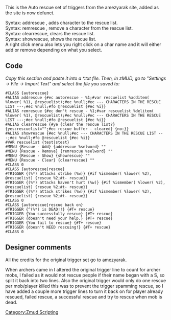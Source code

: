 This is the Auto rescue set of triggers from the amezyarak site, added
as the site is now defunct.

Syntax: addrescue <charname>, adds character to the rescue list.  
Syntax: remrescue <charname>, remove a character from the rescue list.  
Syntax: clearrescue, clears the rescue list.  
Syntax: showrescue, shows the rescue list.  
A right click menu also lets you right click on a char name and it will
either add or remove depending on what you select.

## Code

*Copy this section and paste it into a \*.txt file. Then, in zMUD, go to
"Settings -\> File -\> Import Text" and select the file you saved to:*

    #CLASS {autorescue}
    #ALIAS addrescue {#ec autorescue - %1;#var rescuelist %additem( %lower( %1), @rescuelist);#ec %null;#ec --- CHARACTERS IN THE RESCUE LIST ---;#ec %null;#fo @rescuelist {#ec %i}}
    #ALIAS remrescue {#ec don't rescue - %1;#var rescuelist %delitem( %lower( %1), @rescuelist);#ec %null;#ec --- CHARACTERS IN THE RESCUE LIST ---;#ec %null;#fo @rescuelist {#ec %i}}
    #ALIAS clearrescue {#ye {clear the rescue list?} {yes:rescuelist="";#ec rescue buffer - cleared} {no:}}
    #ALIAS showrescue {#ec %null;#ec --- CHARACTERS IN THE RESCUE LIST ---;#ec %null;#fo @rescuelist {#ec %i}}
    #VAR rescuelist {test|stest}
    #MENU {Rescue - Add} {addrescue %selword} ""
    #MENU {Rescue - Remove} {remrescue %selword} ""
    #MENU {Rescue - Show} {showrescue} ""
    #MENU {Rescue - Clear} {clearrescue} ""
    #CLASS 0
    #CLASS {autorescue|rescue}
    #TRIGGER {(%*) attacks strike (%w)} {#if %ismember( %lower( %2), @rescuelist) {rescue %2;#t- rescue}}
    #TRIGGER {(%*) attacks haven't hurt (%w)} {#if %ismember( %lower( %2), @rescuelist) {rescue %2;#t- rescue}}
    #TRIGGER {(%*) attack strikes (%w)} {#if %ismember( %lower( %2), @rescuelist) {rescue %2;#t- rescue}}
    #CLASS 0
    #CLASS {autorescue|rescue back on}
    #TRIGGER {^(%*) is DEAD!!} {#T+ rescue}
    #TRIGGER {You successfully rescue} {#T+ rescue}
    #TRIGGER {doesn't need your help.} {#T+ rescue}
    #TRIGGER {You fail to rescue} {#T+ rescue}
    #TRIGGER {doesn't NEED rescuing!} {#T+ rescue}
    #CLASS 0

## Designer comments

All the credits for the original trigger set go to amezyarak.

When archers came in I altered the original trigger line to count for
archer mobs, I failed as it would not rescue people if their name began
with a S, so split it back into two lines. Also the original trigger
would only do one rescue per mob/player killed this was to prevent the
trigger spamming rescue, so I have added a couple more trigger lines to
turn it back on for player already rescued, failed rescue, a successful
rescue and try to rescue when mob is dead.

[Category:Zmud Scripting](Category:Zmud_Scripting "wikilink")
